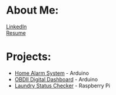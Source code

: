 
# About Me:
[LinkedIn](https://www.linkedin.com/in/kacper-wardynski-735274117)<br />
[Resume](https://kwardyski.github.io/resume-placeholder/)


# Projects:
- [Home Alarm System](https://kwardynski.github.io/home-alarm/) - Arduino
- [OBDII Digital Dashboard](obdii-dashboard.md) - Arduino
- [Laundry Status Checker](laundry-status.md) - Raspberry Pi
